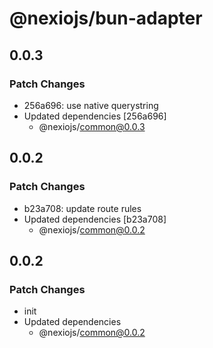 # @nexiojs/bun-adapter

## 0.0.3

### Patch Changes

- 256a696: use native querystring
- Updated dependencies [256a696]
  - @nexiojs/common@0.0.3

## 0.0.2

### Patch Changes

- b23a708: update route rules
- Updated dependencies [b23a708]
  - @nexiojs/common@0.0.2

## 0.0.2

### Patch Changes

- init
- Updated dependencies
  - @nexiojs/common@0.0.2
